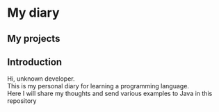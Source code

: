 <h1>My diary</h1>
<h2>My projects</h2>
<p>
  <a href = "https://github.com/Kivi27/CoffeeMachine"> </a>
</p>
<h2>Introduction</h2>
<p>
  Hi, unknown developer.</br>
  This is my personal diary for learning a programming language.</br>
  Here I will share my thoughts and send various examples to Java in this repository</br>
</p>
